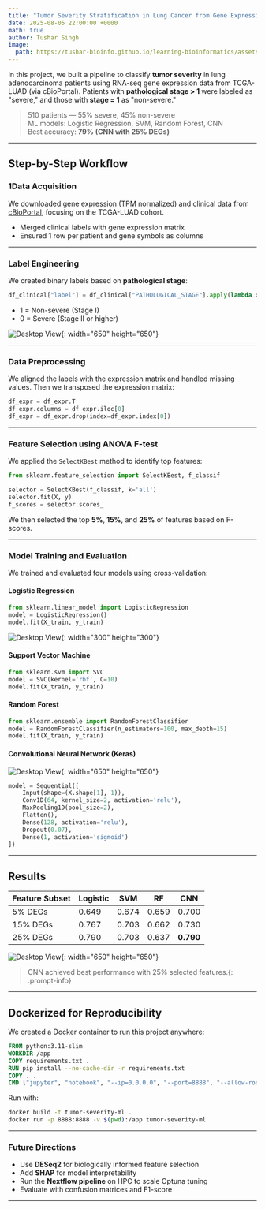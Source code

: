 ```yaml
---
title: "Tumor Severity Stratification in Lung Cancer from Gene Expression Profiles Using Supervised Learning"
date: 2025-08-05 22:00:00 +0000
math: true
author: Tushar Singh
image:
  path: https://tushar-bioinfo.github.io/learning-bioinformatics/assets/img/post5/img.jpg
---
```



In this project, we built a pipeline to classify **tumor severity** in lung adenocarcinoma patients using RNA-seq gene expression data from TCGA-LUAD (via cBioPortal). Patients with **pathological stage > 1** were labeled as "severe," and those with **stage = 1** as "non-severe."

> 510 patients — 55% severe, 45% non-severe  
> ML models: Logistic Regression, SVM, Random Forest, CNN  
> Best accuracy: **79% (CNN with 25% DEGs)**

---

## Step-by-Step Workflow

### 1️Data Acquisition

We downloaded gene expression (TPM normalized) and clinical data from [cBioPortal](https://www.cbioportal.org/), focusing on the TCGA-LUAD cohort.

- Merged clinical labels with gene expression matrix
- Ensured 1 row per patient and gene symbols as columns

---

### Label Engineering

We created binary labels based on **pathological stage**:

```python
df_clinical["label"] = df_clinical["PATHOLOGICAL_STAGE"].apply(lambda x: 1 if "Stage I" in x else 0)
```

- 1 = Non-severe (Stage I)
- 0 = Severe (Stage II or higher)

![Desktop View](https://tushar-bioinfo.github.io/learning-bioinformatics/assets/img/post5/severity.png){: width="650" height="650"} 

---

### Data Preprocessing

We aligned the labels with the expression matrix and handled missing values. Then we transposed the expression matrix:

```python
df_expr = df_expr.T
df_expr.columns = df_expr.iloc[0]
df_expr = df_expr.drop(index=df_expr.index[0])
```

---

### Feature Selection using ANOVA F-test

We applied the `SelectKBest` method to identify top features:

```python
from sklearn.feature_selection import SelectKBest, f_classif

selector = SelectKBest(f_classif, k='all')
selector.fit(X, y)
f_scores = selector.scores_
```

We then selected the top **5%**, **15%**, and **25%** of features based on F-scores.

---

### Model Training and Evaluation

We trained and evaluated four models using cross-validation:

#### Logistic Regression

```python
from sklearn.linear_model import LogisticRegression
model = LogisticRegression()
model.fit(X_train, y_train)
```

![Desktop View](https://tushar-bioinfo.github.io/learning-bioinformatics/assets/img/post5/severity.png){: width="300" height="300"} 

#### Support Vector Machine

```python
from sklearn.svm import SVC
model = SVC(kernel='rbf', C=10)
model.fit(X_train, y_train)
```

#### Random Forest

```python
from sklearn.ensemble import RandomForestClassifier
model = RandomForestClassifier(n_estimators=100, max_depth=15)
model.fit(X_train, y_train)
```

#### Convolutional Neural Network (Keras)

![Desktop View](https://tushar-bioinfo.github.io/learning-bioinformatics/assets/img/post5/Xnip2025-08-05_17-10-49.png){: width="650" height="650"} 

```python
model = Sequential([
    Input(shape=(X.shape[1], 1)),
    Conv1D(64, kernel_size=2, activation='relu'),
    MaxPooling1D(pool_size=2),
    Flatten(),
    Dense(128, activation='relu'),
    Dropout(0.07),
    Dense(1, activation='sigmoid')
])
```

---

## Results

| Feature Subset | Logistic | SVM   | RF    | CNN   |
|----------------|----------|-------|-------|--------|
| 5% DEGs        | 0.649    | 0.674 | 0.659 | 0.700 |
| 15% DEGs       | 0.767    | 0.703 | 0.662 | 0.730 |
| 25% DEGs       | 0.790    | 0.703 | 0.637 | **0.790** |

![Desktop View](https://tushar-bioinfo.github.io/learning-bioinformatics/assets/img/post5/Acc_comparison-v-all.png){: width="650" height="650"} 


> CNN achieved best performance with 25% selected features.{: .prompt-info}

---

## Dockerized for Reproducibility

We created a Docker container to run this project anywhere:

```Dockerfile
FROM python:3.11-slim
WORKDIR /app
COPY requirements.txt .
RUN pip install --no-cache-dir -r requirements.txt
COPY . .
CMD ["jupyter", "notebook", "--ip=0.0.0.0", "--port=8888", "--allow-root", "--no-browser"]
```

Run with:

```bash
docker build -t tumor-severity-ml .
docker run -p 8888:8888 -v $(pwd):/app tumor-severity-ml
```

---

### Future Directions

- Use **DESeq2** for biologically informed feature selection
- Add **SHAP** for model interpretability
- Run the **Nextflow pipeline** on HPC to scale Optuna tuning
- Evaluate with confusion matrices and F1-score

---

